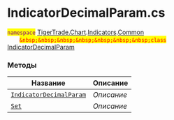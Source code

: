 
# IndicatorDecimalParam.cs
<mark style="color:purple;">`namespace`</mark> [TigerTrade.Chart](../../../../TigerTrade.Chart.md).[Indicators](../../../../TigerTrade.Chart/Indicators.md).[Common](../../../../TigerTrade.Chart/Indicators/Common.md)  
&nbsp;&nbsp;&nbsp;&nbsp;&nbsp;&nbsp;&nbsp;<mark style="color:red;">`&nbsp;&nbsp;&nbsp;&nbsp;&nbsp;&nbsp;&nbsp;class`</mark> [IndicatorDecimalParam](../IndicatorDecimalParam.cs.md)

### Методы
| Название | Описание |
| --- | --- |
| [`IndicatorDecimalParam`](./Методы/IndicatorDecimalParam.md) | *Описание* |
| [`Set`](./Методы/Set.md) | *Описание* |
